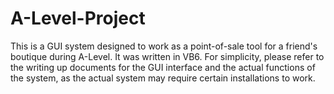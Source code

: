 # A-Level-Project

This is a GUI system designed to work as a point-of-sale tool for a
friend's boutique during A-Level. It was written in VB6. For simplicity,
please refer to the writing up documents for the GUI interface and the
actual functions of the system, as the actual system may require certain
installations to work.
